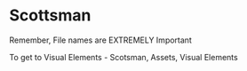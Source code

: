 # Scottsman
 
Remember, File names are EXTREMELY Important

To get to Visual Elements - Scotsman, Assets, Visual Elements
